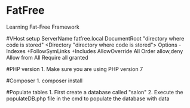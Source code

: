 # FatFree
Learning Fat-Free Framework

#VHost setup
<VirtualHost fatfree.local:80>
    ServerName fatfree.local
    DocumentRoot "directory where code is stored"
    <Directory "directory where code is stored">
        Options -Indexes +FollowSymLinks +Includes
        AllowOverride All
        Order allow,deny
        Allow from All
		Require all granted
    </Directory>
</VirtualHost>

#PHP version
    1. Make sure you are using PHP version 7

#Composer
    1. composer install

#Populate tables
    1. First create a database called "salon"
    2. Execute the populateDB.php file in the cmd to populate the database with data